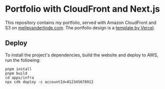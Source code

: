 # Portfolio with CloudFront and Next.js

This repository contains my portfolio, served with Amazon CloudFront and S3 on [mellevanderlinde.com](https://mellevanderlinde.com). The portfolio design is a [template by Vercel](https://vercel.com/templates/next.js/nextfolio-a-simple-next-js-portfolio).

## Deploy

To install the project's dependencies, build the website and deploy to AWS, run the following:

```
pnpm install
pnpm build
cd apps/infra
npx cdk deploy -c accountId=012345678912
```
